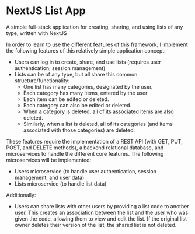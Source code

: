 # NextJS List App

A simple full-stack application for creating, sharing, and using lists of any type, written with NextJS

In order to learn to use the different features of this framework, I implement the following features of this relatively simple application concept:
* Users can log in to create, share, and use lists (requires user authentication, session management)
* Lists can be of any type, but all share this common structure/functionality:
   * One list has many categories, designated by the user.
   * Each category has many items, entered by the user
   * Each item can be edited or deleted.
   * Each category can also be edited or deleted.
   * When a category is deleted, all of its associated items are also deleted.
   * Similarly, when a list is deleted, all of its categories (and items associated with those categories) are deleted.
     
These features require the implementation of a REST API (with GET, PUT, POST, and DELETE methods), a backend relational database, and microservices to handle the different core features. The following microservices will be implemented:
* Users microservice (to handle user authentication, session management, and user data)
* Lists microservice (to handle list data)

Additionally:
* Users can share lists with other users by providing a list code to another user. This creates an association between the list and the user who was given the code, allowing them to view and edit the list. If the original list owner deletes their version of the list, the shared list is not deleted.
